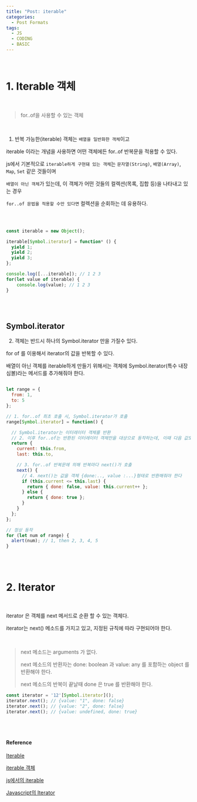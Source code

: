 ```yaml
---
title: "Post: iterable"
categories:
  - Post Formats
tags:
  - JS
  - CODING
  - BASIC
---
```


<br>

# 1. Iterable 객체

<br>

> for..of을 사용할 수 있는 객체

<br>

1) 반복 가능한(iterable) 객체는 `배열을 일반화한 객체`이고

iterable 이라는 개념을 사용하면 어떤 객체에든 for..of 반복문을 적용할 수 있다.

js에서 기본적으로 `iterable하게 구현돼 있는 객체`는 `문자열(String)`, `배열(Array)`, `Map`, `Set` 같은 것들이며

`배열이 아닌 객체`가 있는데, 이 객체가 어떤 것들의 컬렉션(목록, 집합 등)을 나타내고 있는 경우

`for..of 문법을 적용할 수만 있다면` 컬렉션을 순회하는 데 유용하다.

<br>

```js

const iterable = new Object();

iterable[Symbol.iterator] = function* () {
  yield 1;
  yield 2;
  yield 3;
};

console.log([...iterable]); // 1 2 3
for(let value of iterable) {
    console.log(value); // 1 2 3
}
```
<br>
<br>

## Symbol.iterator

2) 객체는 반드시 하나의 Symbol.iterator 만을 가질수 있다.

for of 를 이용해서 iterator의 값을 반복할 수 있다.

배열이 아닌 객체를 iterable하게 만들기 위해서는 객체에 Symbol.iterator(특수 내장 심볼)라는 메서드를 추가해줘야 한다.

```js

let range = {
  from: 1,
  to: 5
};

// 1. for..of 최초 호출 시, Symbol.iterator가 호출
range[Symbol.iterator] = function() {

  // Symbol.iterator는 이터레이터 객체를 반환
  // 2. 이후 for..of는 반환된 이터레이터 객체만을 대상으로 동작하는데, 이때 다음 값도 정해진다.
  return {
    current: this.from,
    last: this.to,

    // 3. for..of 반복문에 의해 반복마다 next()가 호출
    next() {
      // 4. next()는 값을 객체 {done:.., value :...}형태로 반환해줘야 한다
      if (this.current <= this.last) {
        return { done: false, value: this.current++ };
      } else {
        return { done: true };
      }
    }
  };
};

// 정상 동작
for (let num of range) {
  alert(num); // 1, then 2, 3, 4, 5
}
```

<br>
<br>

# 2. Iterator

<br>

iterator 은 객체를 next 메서드로 순환 할 수 있는 객체다.

iterator는 next() 메소드를 가지고 있고, 지정된 규칙에 따라 구현되어야 한다.

<br>

> next 메소드는 arguments 가 없다.
> 
> next 메소드의 반환자는 done: boolean 과 value: any 를 포함하는 object 를 반환해야 한다.
>
> next 메소드의 반복이 끝날때 done 은 true 를 반환해야 한다.

```js
const iterator = '12'[Symbol.iterator]();
iterator.next(); // {value: "1", done: false}
iterator.next(); // {value: "2", done: false}
iterator.next(); // {value: undefined, done: true}
```

<br>
<br>

#### Reference

[Iterable](https://helloworldjavascript.net/pages/260-iteration.html#iterator-protocol)

[iterable 객체](https://ko.javascript.info/iterable#ref-1437)

[js에서의 iterable](https://mytory.net/2021/09/22/what-is-iterable-in-js.html)

[Javascript의 Iterator](https://pks2974.medium.com/javascript%EC%99%80-iterator-cdee90b11c0f)
